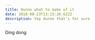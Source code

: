 ```yaml
---
title: Dunno what to make of it
date: 2018-08-23T13:15:20.622Z
description: Yep dunno that's for sure
---
```

Ding dong

